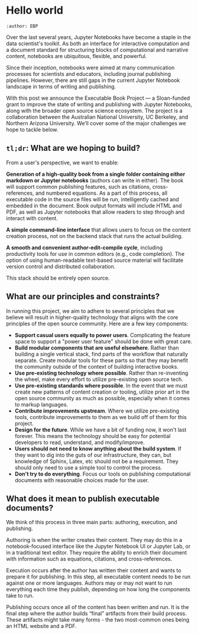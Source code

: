 # Hello world

```{post} 2020-02-25
:author: EBP
```

Over the last several years, Jupyter Notebooks have become a staple in the
data scientist's toolkit. As both an interface for interactive computation
and a document standard for structuring blocks of computational and narrative
content, notebooks are ubiquitous, flexible, and powerful.

Since their inception, notebooks were aimed at many communication processes
for scientists and educators, including journal publishing pipelines. However,
there are still gaps in the current Jupyter Notebook landscape in terms of
writing and publishing.

With this post we announce the Executable Book Project — a Sloan-funded grant
to improve the state of writing and publishing with Jupyter Notebooks, along
with the broader open source science ecosystem. The project is a collaboration between
the Australian National University, UC Berkeley, and Northern Arizona University.
We’ll cover some of the major challenges we hope to tackle below.

## `tl;dr`: What are we hoping to build?

From a user's perspective, we want to enable:

**Generation of a high-quality book from a single folder containing either markdown
or Jupyter notebooks** (authors can write in either). The book will support
common publishing features, such as citations, cross-references, and
numbered equations. As a part of this process, all executable code in the
source files will be run, intelligently cached and embedded in the document.
Book output formats will include HTML and PDF, as well as Jupyter notebooks
that allow readers to step through and interact with content.

**A simple command-line interface** that allows users to focus on the content creation
process, not on the backend stack that runs the actual building.

**A smooth and convenient author-edit-compile cycle**, including productivity tools
for use in common editors (e.g., code completion).  The option of using
human-readable text-based source material will facilitate version control
and distributed collaboration.

This stack should be entirely open source.

## What are our principles and constraints?

In running this project, we aim to adhere to several principles that we believe
will result in higher-quality technology that aligns with the core principles
of the open source community. Here are a few key components:

* **Support casual users equally to power users**. Complicating the feature
  space to support a "power user feature" should be done with great care.
* **Build modular components that are useful elsewhere**. Rather than building
  a single vertical stack, find parts of the workflow that naturally separate.
  Create modular tools for these parts so that they may benefit the community
  outside of the context of building interactive books.
* **Use pre-existing technology where possible**. Rather than re-inventing
  the wheel, make every effort to utilize pre-existing open source tech.
* **Use pre-existing standards where possible**. In the event that we must
  create new patterns of content creation or tooling, utilize prior art in
  the open source community as much as possible, especially when it comes to
  markup languages.
* **Contribute improvements upstream**. Where we utilize pre-existing tools,
  contribute improvements to them as we build off of them for this project.
* **Design for the future**. While we have a bit of funding now, it won't last
  forever. This means the technology should be easy for potential developers
  to read, understand, and modify/improve.
* **Users should not need to know anything about the build system**. If they
  want to dig into the guts of our infrastructure, they can, but knowledge
  of Sphinx, Latex, etc should not be a requirement. They should only need to
  use a simple tool to control the process.
* **Don't try to do everything**. Focus our tools on publishing
  computational documents with reasonable choices made for the user.

## What does it mean to publish executable documents?

We think of this process in three main parts: authoring, execution, and
publishing.

Authoring is when the writer creates their content. They may do this in
a notebook-focused interface like the Jupyter Notebook UI or Jupyter Lab, or
in a traditional text editor. They require the ability to
enrich their document with information such as equations, citations, and
cross-references.

Execution occurs after the author has written their content and wants to
prepare it for publishing. In this step, all executable content needs to be
run against one or more languages. Authors may or may not want to run
everything each time they publish, depending on how long the components take to
run.

Publishing occurs once all of the content has been written and run. It is the
final step where the author builds “final” artifacts from their build process.
These artifacts might take many forms - the two most-common ones being an HTML
website and a PDF.
